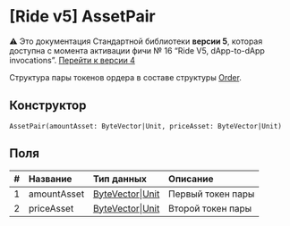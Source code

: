 # [Ride v5] AssetPair

:warning: Это документация Стандартной библиотеки **версии 5**, которая доступна с момента активации фичи №&nbsp;16 “Ride V5, dApp-to-dApp invocations”. [Перейти к&nbsp;версии&nbsp;4](/ru/ride/structures/common-structures/asset-pair)

Структура пары токенов ордера в составе структуры [Order](/ru/ride/v5/structures/common-structures/order).

## Конструктор

``` ride
AssetPair(amountAsset: ByteVector|Unit, priceAsset: ByteVector|Unit)
```

## Поля

|   #   | Название | Тип данных | Описание |
| :--- | :--- | :--- | :--- |
| 1 | amountAsset | [ByteVector](/ru/ride/v5/data-types/byte-vector)&#124;[Unit](/ru/ride/v5/data-types/unit) | Первый токен пары |
| 2 | priceAsset | [ByteVector](/ru/ride/v5/data-types/byte-vector)&#124;[Unit](/ru/ride/v5/data-types/unit) | Второй токен пары |
